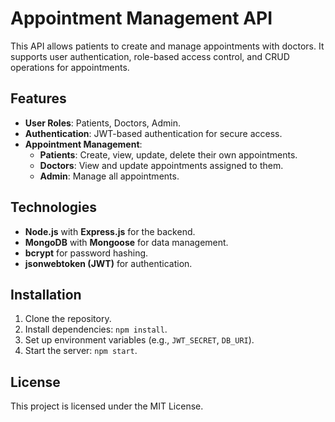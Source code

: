 # Appointment Management API

This API allows patients to create and manage appointments with doctors. It supports user authentication, role-based access control, and CRUD operations for appointments.

## Features

-   **User Roles**: Patients, Doctors, Admin.
-   **Authentication**: JWT-based authentication for secure access.
-   **Appointment Management**:
    -   **Patients**: Create, view, update, delete their own appointments.
    -   **Doctors**: View and update appointments assigned to them.
    -   **Admin**: Manage all appointments.

## Technologies

-   **Node.js** with **Express.js** for the backend.
-   **MongoDB** with **Mongoose** for data management.
-   **bcrypt** for password hashing.
-   **jsonwebtoken (JWT)** for authentication.

## Installation

1. Clone the repository.
2. Install dependencies: `npm install`.
3. Set up environment variables (e.g., `JWT_SECRET`, `DB_URI`).
4. Start the server: `npm start`.

## License

This project is licensed under the MIT License.
